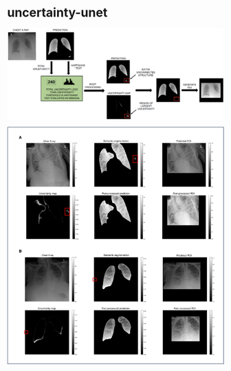 # uncertainty-unet

![1701869425202](image/README/1701869425202.png)

![1701869163267](image/README/1701869163267.png)
